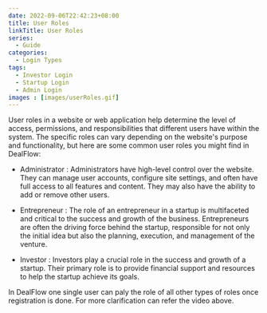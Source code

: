 ```yaml
---
date: 2022-09-06T22:42:23+08:00
title: User Roles
linkTitle: User Roles
series:
  - Guide
categories:
  - Login Types
tags:
  - Investor Login
  - Startup Login
  - Admin Login
images : [images/userRoles.gif]
---
```

User roles in a website or web application help determine the level of access, permissions, and responsibilities that different users have within the system. The specific roles can vary depending on the website's purpose and functionality, but here are some common user roles you might find in DealFlow:

- Administrator : Administrators have high-level control over the website. They can manage user accounts, configure site settings, and often have full access to all features and content. They may also have the ability to add or remove other users.

- Entrepreneur : The role of an entrepreneur in a startup is multifaceted and critical to the success and growth of the business. Entrepreneurs are often the driving force behind the startup, responsible for not only the initial idea but also the planning, execution, and management of the venture.

- Investor : Investors play a crucial role in the success and growth of a startup. Their primary role is to provide financial support and resources to help the startup achieve its goals.

In DealFlow one single user can paly the role of all other types of roles once registration is done. For more clarification can refer the video above.